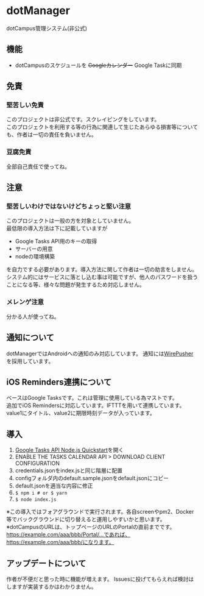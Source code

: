 # dotManager
dotCampus管理システム(非公式)

## 機能
- dotCampusのスケジュールを ~~Googleカレンダー~~ Google Taskに同期

## 免責
### 堅苦しい免責
このプロジェクトは非公式です。スクレイピングをしています。     
このプロジェクトを利用する等の行為に関連して生じたあらゆる損害等についても、作者は一切の責任を負いません。

### 豆腐免責
全部自己責任で使ってね。

## 注意
### 堅苦しいわけではないけどちょっと堅い注意
このプロジェクトは一般の方を対象としていません。     
最低限の導入方法は下に記載していますが

- Google Tasks API用のキーの取得
- サーバーの用意
- nodeの環境構築

を自力でする必要があります。導入方法に関して作者は一切の助言をしません。     
システム的にはサービスに落とし込む事は可能ですが、他人のパスワードを扱うことになる等、様々な問題が発生するため対応しません。

### メレンゲ注意
分かる人が使ってね。

## 通知について
dotManagerではAndroidへの通知のみ対応しています。
通知には[WirePusher](http://wirepusher.com/)を採用しています。

## iOS Reminders連携について
ベースはGoogle Tasksです。これは管理に使用している為マストです。     
追加でiOS Remindersに対応しています。IFTTTを用いて連携しています。     
value1にタイトル、value2に期限時刻データが入っています。

## 導入

1. [Google Tasks API Node.js Quickstart](https://developers.google.com/tasks/quickstart/nodejs)を開く
2. ENABLE THE TASKS CALENDAR API > DOWNLOAD CLIENT CONFIGURATION
3. credentials.jsonをindex.jsと同じ階層に配置
4. configフォルダ内のdefault.sample.jsonをdefault.jsonにコピー
5. default.jsonを適当な内容に修正
6. `$ npm i # or $ yarn`
7. `$ node index.js`

※この導入ではフォアグラウンドで実行されます。各自screenやpm2、Docker等でバックグラウンドに切り替えると運用しやすいかと思います。     
※dotCampusのURLは、トップページのURLのPortalの直前までです。https://example.com/aaa/bbb/Portal/...であれば、https://example.com/aaa/bbb/になります。

## アップデートについて
作者が不便だと思った時に機能が増えます。
Issuesに投げてもらえれば検討はしますが実装するかはわかりません。
